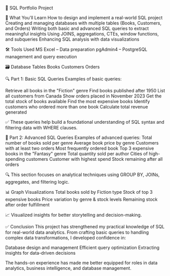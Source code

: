📘 SQL Portfolio Project

🧠 What You'll Learn
How to design and implement a real-world SQL project
Creating and managing databases with multiple tables (Books, Customers, and Orders)
Writing both basic and advanced SQL queries to extract meaningful insights
Using JOINS, aggregations, CTEs, window functions, and subqueries
Enhancing SQL analysis with data visualizations

🛠 Tools Used
MS Excel – Data preparation
pgAdmin4 – PostgreSQL management and query execution

🗃️ Database Tables
Books
Customers
Orders

🔍 Part 1: Basic SQL Queries
Examples of basic queries:

Retrieve all books in the "Fiction" genre
Find books published after 1950
List all customers from Canada
Show orders placed in November 2023
Get the total stock of books available
Find the most expensive books
Identify customers who ordered more than one book
Calculate total revenue generated

✅ These queries help build a foundational understanding of SQL syntax and filtering data with WHERE clauses.

🚀 Part 2: Advanced SQL Queries
Examples of advanced queries:
Total number of books sold per genre
Average book price by genre
Customers with at least two orders
Most frequently ordered book
Top 3 expensive books in the "Fantasy" genre
Total quantity sold per author
Cities of high-spending customers
Customer with highest spend
Stock remaining after all orders

🔍 This section focuses on analytical techniques using GROUP BY, JOINs, aggregates, and filtering logic.

📊 Graph Visualizations
Total books sold by Fiction type
Stock of top 3 expensive books
Price variation by genre & stock levels
Remaining stock after order fulfillment

📈 Visualized insights for better storytelling and decision-making.

✅ Conclusion
This project has strengthened my practical knowledge of SQL for real-world data analytics. From crafting basic queries to handling complex data transformations, I developed confidence in:

Database design and management
Efficient query optimization
Extracting insights for data-driven decisions

The hands-on experience has made me better equipped for roles in data analytics, business intelligence, and database management.
